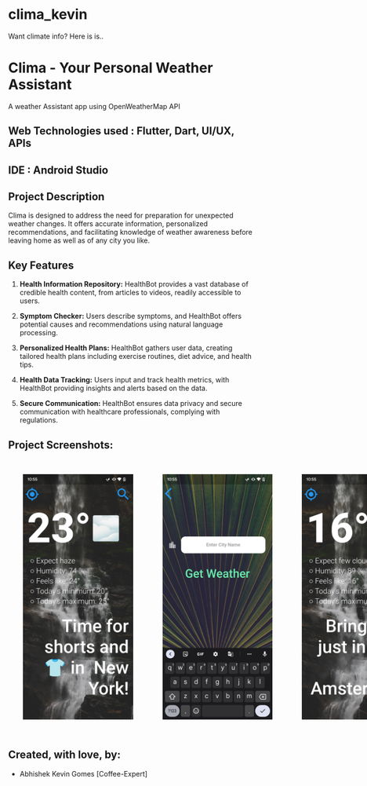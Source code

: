 # clima_kevin

Want climate info? Here is is..

# Clima - Your Personal Weather Assistant
A weather Assistant app using OpenWeatherMap API
## Web Technologies used : Flutter, Dart, UI/UX, APIs
## IDE : Android Studio

## Project Description
Clima is designed to address the need for preparation for unexpected weather changes. It  offers accurate information, personalized recommendations, and facilitating knowledge of weather awareness before leaving home as well as of any city you like.

## Key Features

1. **Health Information Repository:** HealthBot provides a vast database of credible health content, from articles to videos, readily accessible to users.

2. **Symptom Checker:** Users describe symptoms, and HealthBot offers potential causes and recommendations using natural language processing.

3. **Personalized Health Plans:** HealthBot gathers user data, creating tailored health plans including exercise routines, diet advice, and health tips.

4. **Health Data Tracking:** Users input and track health metrics, with HealthBot providing insights and alerts based on the data.

5. **Secure Communication:** HealthBot ensures data privacy and secure communication with healthcare professionals, complying with regulations.


## Project Screenshots:

<div style="display: flex;">
        <img src="https://github.com/Coffee-Expert/clima/blob/master/SCREENSHOTS/Screenshot_1.png" alt="Image 3" width="230" height="500" style="padding: 30px;">
        <img src="https://github.com/Coffee-Expert/clima/blob/master/SCREENSHOTS/Screenshot_2.png" alt="Image 1" width="230" height="500" style="padding: 30px;">
        <img src="https://github.com/Coffee-Expert/clima/blob/master/SCREENSHOTS/Screenshot_3.png" alt="Image 2" width="230" height="500" style="padding: 30px;">
        <img src="https://github.com/Coffee-Expert/clima/blob/master/SCREENSHOTS/Screenshot_4.png" alt="Image 3" width="230" height="500" style="padding: 30px;">
    </div>


 
## Created, with love, by:
<ul>
  <li>  Abhishek Kevin Gomes  [Coffee-Expert]  </li> 
</ul>


 


